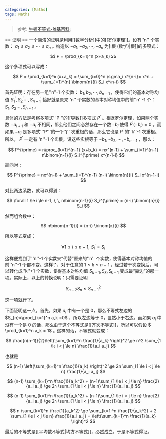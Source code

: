 ```yaml
---
categories: [Maths]
tags: Maths
---
```


> 参考:
> [牛顿不等式-维基百科](https://zh.wikipedia.org/wiki/%E7%89%9B%E9%A0%93%E4%B8%8D%E7%AD%89%E5%BC%8F);

== 证明 ==
一个简洁的证明是利用[[数学分析]]中的[[罗尔定理]]。设有''n'' 个实数： $a_1 \le a_2 \le  \cdots \le a_n$ 。构造以 $-a_1, -a_2, \cdots, -a_n$ 为[[根 (数学)|根]]的多项式：

$$
P = \prod_{k=1}^n (x+a_k)
$$

这个多项式可以写成：

$$
P = \prod_{k=1}^n (x+a_k) = \sum_{i=0}^n \sigma_i x^{n-i}= x^n + \sum_{i=1}^{n} \binom{n}{i} S_i x^{n-i}
$$

首先证明：存在另一组''n''-1 个实数： $b_1, b_2, \cdots , b_{n-1}$ ，使得它们的基本对称均值 $S_1^{\prime}, S_2^{\prime} \cdots , S_{n-1}^{\prime}$ 恰好就是原来''n'' 个实数的基本对称均值中的前''n''-1 个： $S_1, S_2 \cdots , S_{n-1}$ 。

具体的方法是考察多项式'''P'''的[[导数]]多项式 $P^{\prime}$ 。根据罗尔定理，如果两个实数 $-a_{i+1}$ 和 $-a_i$ 不相同，那么他们之间必然存在一个数 $-b_i$ 使得 $P^{\prime} (-b_i) = 0$ 。而如果 $-a_i$ 是多项式'''P'''的一个''j'' 次重根的话，那么它也是 $P^{\prime}$ 的''k''-1 次重根。所以， $P^{\prime}$ 一定有''n''-1 个实根。设这些实根等于 $-b_1, -b_2, \cdots, -b_{n-1}$ ，那么：

$$
P^{\prime} = n\prod_{k=1}^{n-1} (x+b_k) = nx^{n-1} + \sum_{i=1}^{n-1} n\binom{n-1}{i} S_i^{\prime} x^{n-1-i}
$$

而同时：

$$
P^{\prime} = nx^{n-1} + \sum_{i=1}^{n-1} (n-i) \binom{n}{i} S_i x^{n-1-i}
$$

对比两边系数，就可以得到：

$$
\forall 1 \le i \le n-1, \, \, n\binom{n-1}{i} S_i^{\prime} = (n-i) \binom{n}{i} S_i
$$

然而组合数中：

$$
 n\binom{n-1}{i} = (n-i) \binom{n}{i}
$$

所以等式变成：

$$
\forall 1 \le i \le n-1, \, \, S_i^{\prime} = S_i
$$

这样便找到了''n''-1 个实数来“代替”原来的''n'' 个实数，使得基本对称均值的前''n''-1 个都不变。这样子，对于任意的 $1 \le k \le n-1$ ，经过若干次变换后，可以转化成''k''+1 个实数，使得基本对称均值 $S_{k-1}, S_k, S_{k+1}$ 变成最“靠边”的那一项。实际上，以上的转换说明：只需要证明

$$
S_{n-2}S_{n}\le S_{n-1}^2
$$

这一项就行了。

下面证明这一点。首先，如果 $a_i$ 中有一个是 0，那么不等式左边的 $S_{n}=\prod_{k=1}^n a_k =0$ ，所以左边等于 0，显然小于右边。而如果 $a_i$ 中没有一个是 0 的话，那么由于这个不等式是[[齐次不等式]]，所以可以假设 $ \prod\_{k=1}^n a_k = 1$ 。这样的话，不等式就变成：

$$
\frac{n(n-1)}{2}\left(\sum_{k=1}^n \frac{1}{a_k} \right)^2 \ge n^2 \sum_{1 \le i < j \le n} \frac{1}{a_i a_j}
$$

也就是

$$
(n-1) \left(\sum_{k=1}^n \frac{1}{a_k} \right)^2 \ge 2n \sum_{1 \le i < j \le n} \frac{1}{a_i a_j}
$$

$$
(n-1) \sum_{k=1}^n \frac{1}{a_k^2} + (n-1)\sum_{1 \le i < j \le n} \frac{2}{a_i a_j} \ge 2n \sum_{1 \le i < j \le n} \frac{1}{a_i a_j}
$$

$$
(n-1) \sum_{k=1}^n \frac{1}{a_k^2} + (n-1)\sum_{1 \le i  < j \le n} \frac{2}{a_i a_j} \ge 2n \sum_{1 \le i  < j \le n} \frac{1}{a_i a_j}
$$

$$
n \sum_{k=1}^n \frac{1}{a_k^2}  \ge \sum_{k=1}^n \frac{1}{a_k^2} + 2 \sum_{1 \le i < j \le n} \frac{1}{a_i a_j} = \left(\sum_{k=1}^n \frac{1}{a_k} \right)^2
$$

最后的不等式是[[平均数不等式|均方不等式]]，必然成立。于是不等式得证。
